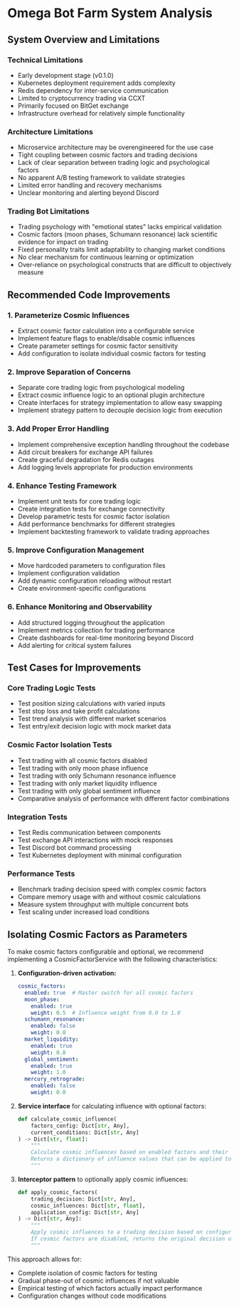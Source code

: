# Omega Bot Farm System Analysis

## System Overview and Limitations

### Technical Limitations

- Early development stage (v0.1.0)
- Kubernetes deployment requirement adds complexity
- Redis dependency for inter-service communication
- Limited to cryptocurrency trading via CCXT
- Primarily focused on BitGet exchange
- Infrastructure overhead for relatively simple functionality

### Architecture Limitations

- Microservice architecture may be overengineered for the use case
- Tight coupling between cosmic factors and trading decisions
- Lack of clear separation between trading logic and psychological factors
- No apparent A/B testing framework to validate strategies
- Limited error handling and recovery mechanisms
- Unclear monitoring and alerting beyond Discord

### Trading Bot Limitations

- Trading psychology with "emotional states" lacks empirical validation
- Cosmic factors (moon phases, Schumann resonance) lack scientific evidence for impact on trading
- Fixed personality traits limit adaptability to changing market conditions
- No clear mechanism for continuous learning or optimization
- Over-reliance on psychological constructs that are difficult to objectively measure

## Recommended Code Improvements

### 1. Parameterize Cosmic Influences

- Extract cosmic factor calculation into a configurable service
- Implement feature flags to enable/disable cosmic influences
- Create parameter settings for cosmic factor sensitivity
- Add configuration to isolate individual cosmic factors for testing

### 2. Improve Separation of Concerns

- Separate core trading logic from psychological modeling
- Extract cosmic influence logic to an optional plugin architecture
- Create interfaces for strategy implementation to allow easy swapping
- Implement strategy pattern to decouple decision logic from execution

### 3. Add Proper Error Handling

- Implement comprehensive exception handling throughout the codebase
- Add circuit breakers for exchange API failures
- Create graceful degradation for Redis outages
- Add logging levels appropriate for production environments

### 4. Enhance Testing Framework

- Implement unit tests for core trading logic
- Create integration tests for exchange connectivity
- Develop parametric tests for cosmic factor isolation
- Add performance benchmarks for different strategies
- Implement backtesting framework to validate trading approaches

### 5. Improve Configuration Management

- Move hardcoded parameters to configuration files
- Implement configuration validation
- Add dynamic configuration reloading without restart
- Create environment-specific configurations

### 6. Enhance Monitoring and Observability

- Add structured logging throughout the application
- Implement metrics collection for trading performance
- Create dashboards for real-time monitoring beyond Discord
- Add alerting for critical system failures

## Test Cases for Improvements

### Core Trading Logic Tests

- Test position sizing calculations with varied inputs
- Test stop loss and take profit calculations
- Test trend analysis with different market scenarios
- Test entry/exit decision logic with mock market data

### Cosmic Factor Isolation Tests

- Test trading with all cosmic factors disabled
- Test trading with only moon phase influence
- Test trading with only Schumann resonance influence
- Test trading with only market liquidity influence
- Test trading with only global sentiment influence
- Comparative analysis of performance with different factor combinations

### Integration Tests

- Test Redis communication between components
- Test exchange API interactions with mock responses
- Test Discord bot command processing
- Test Kubernetes deployment with minimal configuration

### Performance Tests

- Benchmark trading decision speed with complex cosmic factors
- Compare memory usage with and without cosmic calculations
- Measure system throughput with multiple concurrent bots
- Test scaling under increased load conditions

## Isolating Cosmic Factors as Parameters

To make cosmic factors configurable and optional, we recommend implementing a CosmicFactorService with the following characteristics:

1. **Configuration-driven activation:**

   ```yaml
   cosmic_factors:
     enabled: true  # Master switch for all cosmic factors
     moon_phase: 
       enabled: true
       weight: 0.5  # Influence weight from 0.0 to 1.0
     schumann_resonance:
       enabled: false
       weight: 0.0
     market_liquidity:
       enabled: true
       weight: 0.8
     global_sentiment:
       enabled: true
       weight: 1.0
     mercury_retrograde:
       enabled: false
       weight: 0.0
   ```

2. **Service interface** for calculating influence with optional factors:

   ```python
   def calculate_cosmic_influence(
       factors_config: Dict[str, Any], 
       current_conditions: Dict[str, Any]
   ) -> Dict[str, float]:
       """
       Calculate cosmic influences based on enabled factors and their weights.
       Returns a dictionary of influence values that can be applied to trading decisions.
       """
   ```

3. **Interceptor pattern** to optionally apply cosmic influences:

   ```python
   def apply_cosmic_factors(
       trading_decision: Dict[str, Any], 
       cosmic_influences: Dict[str, float],
       application_config: Dict[str, Any]
   ) -> Dict[str, Any]:
       """
       Apply cosmic influences to a trading decision based on configuration.
       If cosmic factors are disabled, returns the original decision unchanged.
       """
   ```

This approach allows for:

- Complete isolation of cosmic factors for testing
- Gradual phase-out of cosmic influences if not valuable
- Empirical testing of which factors actually impact performance
- Configuration changes without code modifications
